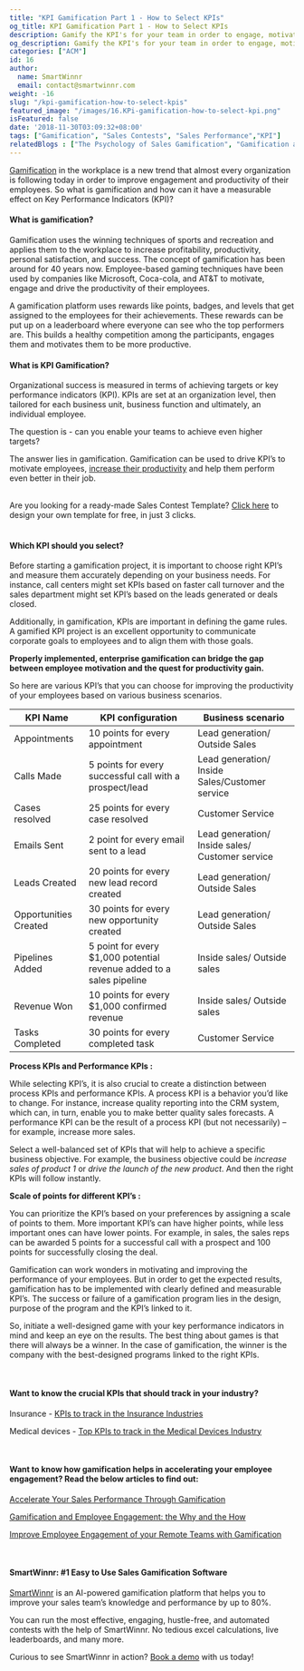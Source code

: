 ```yaml
---
title: "KPI Gamification Part 1 - How to Select KPIs"
og_title: KPI Gamification Part 1 - How to Select KPIs
description: Gamify the KPI's for your team in order to engage, motivate and improve the performance of your employees.
og_description: Gamify the KPI's for your team in order to engage, motivate and improve the performance of your employees.
categories: ["ACM"]
id: 16
author:
  name: SmartWinnr
  email: contact@smartwinnr.com
weight: -16
slug: "/kpi-gamification-how-to-select-kpis"
featured_image: "/images/16.KPi-gamification-how-to-select-kpi.png"
isFeatured: false
date: '2018-11-30T03:09:32+08:00'
tags: ["Gamification", "Sales Contests", "Sales Performance","KPI"]
relatedBlogs : ["The Psychology of Sales Gamification", "Gamification and Employee Engagement: the Why and the How", "Accelerate Your Sales Performance Through Gamification"]
---
```


<a href="https://smartwinnr.com/post/gamification-and-employee-engagement/" target="_blank" class="ml_custom_link">Gamification</a> in the workplace is a new trend that almost every organization is following today in order to improve engagement and productivity of their employees. So what is gamification and how can it have a measurable effect on Key Performance Indicators (KPI)?

<h4 class="ml-margin-top20">What is gamification? </h4>
<!-- #### What is gamification? -->

Gamification uses the winning techniques of sports and recreation and applies them to the workplace to increase profitability, productivity, personal satisfaction, and success. The concept of gamification has been around for 40 years now. Employee-based gaming techniques have been used by companies like Microsoft, Coca-cola, and AT&T to motivate, engage and drive the productivity of their employees.

A gamification platform uses rewards like points, badges, and levels that get assigned to the employees for their achievements. These rewards can be put up on a leaderboard where everyone can see who the top performers are. This builds a healthy competition among the participants, engages them and motivates them to be more productive.

<h4 class="ml-margin-top20">What is KPI Gamification?</h4>
<!-- #### What is KPI Gamification? -->

Organizational success is measured in terms of achieving targets or key performance indicators (KPI). KPIs are set at an organization level, then tailored for each business unit, business function and ultimately, an individual employee.

The question is -  can you enable your teams to achieve even higher targets?

The answer lies in gamification. Gamification can be used to drive KPI’s to motivate employees, <a href="https://smartwinnr.com/post/2016/09/accelerate-your-sales/" target="_blank" class="ml_custom_link">increase their productivity</a> and help them perform even better in their job.

<br>

<div class="ml_pro_tip ml-margin-top20 ml-margin-bottom20">
  Are you looking for a ready-made <span class="ml_text_bold">Sales Contest Template?</span> <a href="https://tools.smartwinnr.com/#/contest-theme-generator" rel="noreferrer" target="_blank" class="ml_custom_link">Click here</a> to design your own template for free, in just 3 clicks.
</div>

<br>

<h4 class="ml-margin-top20">Which KPI should you select?</h4>
<!-- #### Which KPI should you select? -->

Before starting a gamification project, it is important to choose right KPI’s and measure them accurately depending on your business needs. For instance, call centers might set KPIs based on faster call turnover and the sales department might set KPI’s based on the leads generated or deals closed.

Additionally, in gamification, KPIs are important in defining the game rules. A gamified KPI project is an excellent opportunity to communicate corporate goals to employees and to align them with those goals.

**Properly implemented, enterprise gamification can bridge the gap between employee motivation and the quest for productivity gain.**

So here are various KPI’s that you can choose for improving the productivity of your employees based on various business scenarios.

<!-- | KPI name | KPI configuration | Business scenario |
|----------|-------------------|-------------------|
| Appointments | 10 points for every appointment | Lead generation/ Outside Sales |
| Calls Made | 5 points for every successful call with a prospect/lead | Lead generation/ Inside Sales/Customer service |
| Cases resolved | 25 points for every case resolved | Customer service |
| Emails Sent | 2 point for every email sent to a lead | Lead generation/ Inside sales/ Customer service |
| Leads Created | 20 points for every new lead record created | Lead generation/ Outside Sales |
| Opportunities Created | 30 points for every new opportunity created | Lead generation/ Outside Sales |
| Pipelines Added | 5 point for every $1,000 potential revenue added to a sales pipeline | Inside sales/ Outside sales |
| Revenue Won | 10 points for every $1,000 confirmed revenue | Inside sales/ Outside sales |
| Tasks Completed | 30 points for every completed task | Customer service | -->

<table class="table-bordered table-striped ml-margin-bottom10">
  <thead class="">
    <tr>
      <th class="padding5">KPI Name</th>
      <th class="padding5">KPI configuration</th>
      <th class="padding5">Business scenario</th>
    </tr>
  </thead>
  <tbody class="">
    <tr>
      <td class="padding5">Appointments</td>
      <td class="padding5">10 points for every appointment</td>
      <td class="padding5">Lead generation/ Outside Sales</td>
    </tr>
    <tr>
      <td class="padding5">Calls Made</td>
      <td class="padding5">5 points for every successful call with a prospect/lead</td>
      <td class="padding5">Lead generation/ Inside Sales/Customer service</td>
    </tr>
    <tr>
      <td class="padding5">Cases resolved</td>
      <td class="padding5">25 points for every case resolved</td>
      <td class="padding5">Customer Service</td>
    </tr>
    <tr>
      <td class="padding5">Emails Sent</td>
      <td class="padding5">2 point for every email sent to a lead</td>
      <td class="padding5">Lead generation/ Inside sales/ Customer service</td>
    </tr>
    <tr>
      <td class="padding5">Leads Created</td>
      <td class="padding5">20 points for every new lead record created</td>
      <td class="padding5">Lead generation/ Outside Sales</td>
    </tr>
    <tr>
      <td class="padding5">Opportunities Created</td>
      <td class="padding5">30 points for every new opportunity created</td>
      <td class="padding5">Lead generation/ Outside Sales</td>
    </tr>
    <tr>
      <td class="padding5">Pipelines Added</td>
      <td class="padding5">5 point for every $1,000 potential revenue added to a sales pipeline</td>
      <td class="padding5">Inside sales/ Outside sales</td>
    </tr>
    <tr>
      <td class="padding5">Revenue Won</td>
      <td class="padding5">10 points for every $1,000 confirmed revenue</td>
      <td class="padding5">Inside sales/ Outside sales</td>
    </tr>
    <tr>
      <td class="padding5">Tasks Completed</td>
      <td class="padding5">30 points for every completed task</td>
      <td class="padding5">Customer Service</td>
    </tr>
  </tbody>
</table>

**Process KPIs and Performance KPIs :**

While selecting KPI’s, it is also crucial to create a distinction between process KPIs and performance  KPIs. A process KPI is a behavior you’d like to change. For instance, increase quality reporting into the CRM system, which can, in turn, enable you to make better quality sales forecasts. A performance KPI can be the result of a process KPI (but not necessarily) – for example, increase more sales.

Select a well-balanced set of KPIs that will help to achieve a specific business objective. For example, the business objective could be *increase sales of product 1* or *drive the launch of the new product*. And then the right KPIs will follow instantly.

**Scale of points for different KPI’s :**

You can prioritize the KPI’s based on your preferences by assigning a scale of points to them. More important KPI’s can have higher points, while less important ones can have lower points. For example, in sales, the sales reps can be awarded 5 points for a successful call with a prospect and 100 points for successfully closing the deal.

Gamification can work wonders in motivating and improving the performance of your employees. But in order to get the expected results, gamification has to be implemented with clearly defined and measurable KPI’s. The success or failure of a gamification program lies in the design, purpose of the program and the KPI’s linked to it.

So, initiate a well-designed game with your key performance indicators in mind and keep an eye on the results. The best thing about games is that there will always be a winner. In the case of gamification, the winner is the company with the best-designed programs linked to the right KPIs.

<br>

#### **Want to know the crucial KPIs that should track in your industry?**

Insurance - <a href="https://www.smartwinnr.com/post/kpi-to-track-in-the-insurance-industries/" target="_blank" class="ml_custom_link">KPIs to track in the Insurance Industries</a>

Medical devices - <a href="https://www.smartwinnr.com/post/kpi-to-track-in-the-medical-devices-industry/" target="_blank" class="ml_custom_link">Top KPIs to track in the Medical Devices Industry</a>

<br>

#### **Want to know how gamification helps in accelerating your employee engagement? Read the below articles to find out:**

<a href="https://smartwinnr.com/blog/2016/09/accelerate-your-sales-performance-through-gamification/" target="_blank" class="ml_custom_link">Accelerate Your Sales Performance Through Gamification</a>

<a href="https://www.smartwinnr.com/post/gamification-and-employee-engagement/" target="_blank" class="ml_custom_link">Gamification and Employee Engagement: the Why and the How</a>

<a href="https://www.smartwinnr.com/post/improve-employee-engagement-of-your-remote-teams-with-gamification/" target="_blank" class="ml_custom_link">Improve Employee Engagement of your Remote Teams with Gamification</a>

<br>

#### **SmartWinnr: #1 Easy to Use Sales Gamification Software**

<a href="https://www.smartwinnr.com/" target="_blank" class="ml_custom_link">SmartWinnr</a> is an AI-powered gamification platform that helps you to improve your sales team’s knowledge and performance by up to 80%.

You can run the most effective, engaging, hustle-free, and automated contests with the help of SmartWinnr. No tedious excel calculations, live leaderboards, and many more.

Curious to see SmartWinnr in action? <a href="https://www.smartwinnr.com/request-demo/" target="_blank" class="ml_custom_link">Book a demo</a> with us today!
